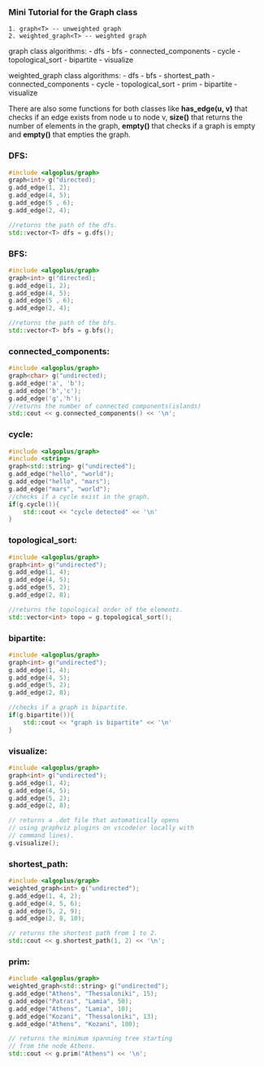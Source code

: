 ### Mini Tutorial for the Graph class

    1. graph<T> -- unweighted graph
    2. weighted_graph<T> -- weighted graph
graph class algorithms:
    - dfs
    - bfs
    - connected_components
    - cycle
    - topological_sort
    - bipartite
    - visualize

weighted_graph class algorithms:
    - dfs
    - bfs
    - shortest_path
    - connected_components
    - cycle
    - topological_sort
    - prim
    - bipartite
    - visualize

There are also some functions for both classes like **has_edge(u, v)** that checks if an edge exists from node u to node v, **size()** that returns the number of elements in the graph, **empty()** that checks if a graph is empty and **empty()** that empties the graph.
### **DFS**:
```cpp
#include <algoplus/graph>
graph<int> g("directed);
g.add_edge(1, 2);
g.add_edge(4, 5);
g.add_edge(5 , 6);
g.add_edge(2, 4);

//returns the path of the dfs.
std::vector<T> dfs = g.dfs();
```

### **BFS**:
```cpp
#include <algoplus/graph>
graph<int> g("directed);
g.add_edge(1, 2);
g.add_edge(4, 5);
g.add_edge(5 , 6);
g.add_edge(2, 4);

//returns the path of the bfs.
std::vector<T> bfs = g.bfs();
```


### **connected_components**:
```cpp
#include <algoplus/graph>
graph<char> g("undirected);
g.add_edge('a', 'b');
g.add_edge('b','c');
g.add_edge('g','h');
//returns the number of connected components(islands)
std::cout << g.connected_components() << '\n';
```

### **cycle**:
```cpp
#include <algoplus/graph>
#include <string>
graph<std::string> g("undirected");
g.add_edge("hello", "world");
g.add_edge("hello", "mars");
g.add_edge("mars", "world"); 
//checks if a cycle exist in the graph.
if(g.cycle()){
    std::cout << "cycle detected" << '\n'
}
```

### **topological_sort**:
```cpp
#include <algoplus/graph>
graph<int> g("undirected");
g.add_edge(1, 4);
g.add_edge(4, 5);
g.add_edge(5, 2);
g.add_edge(2, 8);

//returns the topological order of the elements.
std::vector<int> topo = g.topological_sort();
```
### **bipartite**:
```cpp
#include <algoplus/graph>
graph<int> g("undirected");
g.add_edge(1, 4);
g.add_edge(4, 5);
g.add_edge(5, 2);
g.add_edge(2, 8);

//checks if a graph is bipartite.
if(g.bipartite()){
    std::cout << "graph is bipartite" << '\n'
}
```

### **visualize**:
```cpp
#include <algoplus/graph>
graph<int> g("undirected");
g.add_edge(1, 4);
g.add_edge(4, 5);
g.add_edge(5, 2);
g.add_edge(2, 8);

// returns a .dot file that automatically opens
// using graphviz plugins on vscode(or locally with 
// command lines).
g.visualize();
```

### **shortest_path**:
```cpp
#include <algoplus/graph>
weighted_graph<int> g("undirected");
g.add_edge(1, 4, 2);
g.add_edge(4, 5, 6);
g.add_edge(5, 2, 9);
g.add_edge(2, 8, 10);

// returns the shortest path from 1 to 2.
std::cout << g.shortest_path(1, 2) << '\n';
```

### **prim**:
```cpp
#include <algoplus/graph>
weighted_graph<std::string> g("undirected");
g.add_edge("Athens", "Thessaloniki", 15);
g.add_edge("Patras", "Lamia", 50);
g.add_edge("Athens", "Lamia", 10);
g.add_edge("Kozani", "Thessaloniki", 13);
g.add_edge("Athens", "Kozani", 100);

// returns the minimum spanning tree starting 
// from the node Athens.
std::cout << g.prim("Athens") << '\n';
```
